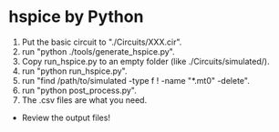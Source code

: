 # hspice by Python

1. Put the basic circuit to "./Circuits/XXX.cir".
1. run "python ./tools/generate_hspice.py".
2. Copy run_hspice.py to an empty folder (like ./Circuits/simulated/).
3. run "python run_hspice.py".
4. run "find /path/to/simulated -type f ! -name "*.mt0" -delete".
5. run "python post_process.py".
6. The .csv files are what you need.

* Review the output files!
